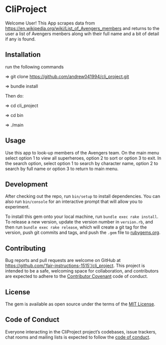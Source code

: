 # CliProject

Welcome User! 
This App scrapes data from https://en.wikipedia.org/wiki/List_of_Avengers_members
and returns to the user a list of Avengers menbers along wih their full name and a bit of detail if any is found.

## Installation

run the following commands

=> git clone https://github.com/andrew041994/cli_project.git

=> bundle install

Then do:

=> cd cli_project

=> cd bin

=> ./main



## Usage

Use this app to look-up members of the Avengers team.
On the main menu select option 1 to view all superheroes, option 2 to sort or option 3 to exit.
In the search option, select option 1 to search by character name, option 2 to search by full name or option 3 to return 
to main menu.

## Development

After checking out the repo, run `bin/setup` to install dependencies. You can also run `bin/console` for an interactive prompt that will allow you to experiment.

To install this gem onto your local machine, run `bundle exec rake install`. To release a new version, update the version number in `version.rb`, and then run `bundle exec rake release`, which will create a git tag for the version, push git commits and tags, and push the `.gem` file to [rubygems.org](https://rubygems.org).

## Contributing

Bug reports and pull requests are welcome on GitHub at https://github.com/'fair-instructions-1515'/cli_project. This project is intended to be a safe, welcoming space for collaboration, and contributors are expected to adhere to the [Contributor Covenant](http://contributor-covenant.org) code of conduct.

## License

The gem is available as open source under the terms of the [MIT License](https://opensource.org/licenses/MIT).

## Code of Conduct

Everyone interacting in the CliProject project’s codebases, issue trackers, chat rooms and mailing lists is expected to follow the [code of conduct](https://github.com/'fair-instructions-1515'/cli_project/blob/master/CODE_OF_CONDUCT.md).
